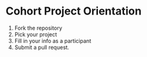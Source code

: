 # Cohort Project Orientation

1. Fork the repository
2. Pick your project
3. Fill in your info as a participant
4. Submit a pull request.
